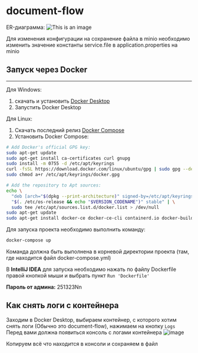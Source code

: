 # document-flow
ER-диаграмма:
![This is an image](https://i.postimg.cc/vBLDgNG7/ER.png)

Для изменения конфигурации на сохранение файла в minio необходимо изменить 
значение константы service.file в application.properties на minio

## Запуск через Docker

---

Для Windows: 
1. скачать и установить [Docker Desktop](https://www.docker.com/products/docker-desktop/)
2. Запустить Docker Desktop

Для Linux:
1. Скачать последний релиз [Docker Compose](https://github.com/docker/compose/releases)
2. Установить Docker Compose:
```bash
# Add Docker's official GPG key:
sudo apt-get update
sudo apt-get install ca-certificates curl gnupg
sudo install -m 0755 -d /etc/apt/keyrings
curl -fsSL https://download.docker.com/linux/ubuntu/gpg | sudo gpg --dearmor -o /etc/apt/keyrings/docker.gpg
sudo chmod a+r /etc/apt/keyrings/docker.gpg

# Add the repository to Apt sources:
echo \
  "deb [arch="$(dpkg --print-architecture)" signed-by=/etc/apt/keyrings/docker.gpg] https://download.docker.com/linux/ubuntu \
  "$(. /etc/os-release && echo "$VERSION_CODENAME")" stable" | \
  sudo tee /etc/apt/sources.list.d/docker.list > /dev/null
sudo apt-get update
sudo apt-get install docker-ce docker-ce-cli containerd.io docker-buildx-plugin docker-compose-plugin  docker-compose
```

Для запуска проекта необходимо выполнить команду:
```bash
docker-compose up
```
Команда должна быть выполнена в корневой директории проекта (там, где находится файл docker-compose.yml)

В **IntelliJ IDEA** для запуска необходимо нажать по файлу Dockerfile правой кнопкой мыши и выбрать пункт `Run 'Dockerfile'`

**Пароль от админа:** 251323Nn


## Как снять логи с контейнера

Заходим в Docker Desktop, выбираем контейнер, с которого хотим снять логи (Обычно это document-flow), нажимаем на кнопку `Logs`
Перед вами должна появиться консоль с логами контейнера
![image](https://github.com/Toolll1/document-flow/assets/23121394/e06ff6de-5d97-4d6a-94f3-a49ec19f37cd)

Копируем всё что находится в консоли и сохраняем в файл
